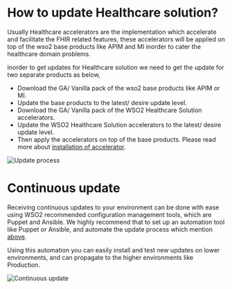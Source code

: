 # How to update Healthcare solution?

Usually Healthcare accelerators are the implementation which accelerate and facilitate the FHIR related features, these accelerators will be applied on top of 
the wso2 base products like APIM and MI inorder to cater the healthcare domain problems.

Inorder to get updates for Healthcare solution we need to get the update for two separate products as below,

* Download the GA/ Vanilla pack of the wso2 base products like APIM or MI.
* Update the base products to the latest/ desire update level.
* Download the GA/ Vanilla pack of the WSO2 Healthcare Solution accelerators.
* Update the WSO2 Healthcare Solution accelerators to the latest/ desire update level.
* Then apply the accelerators on top of the base products. Please read more about [installation of accelerator](/install-and-setup/manual).

![Update process]({{base_path}}/assets/img/install-and-setup/updates/update-oh-accelerator.png)

# Continuous update

Receiving continuous updates to your environment can be done with ease using WSO2 recommended configuration management tools, which are Puppet and Ansible.
We highly recommend that to set up an automation tool like Puppet or Ansible, and automate the update process which mention [above](/install-and-setup/updates/update-accelerators).

Using this automation you can easily install and test new updates on lower environments, and can propagate to the higher environments like Production.

![Continuous update]({{base_path}}/assets/img/install-and-setup/updates/continuos-update.png)
